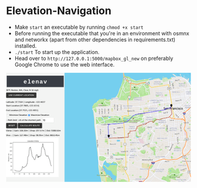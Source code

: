 # Elevation-Navigation

- Make `start` an executable by running `chmod +x start`
- Before running the executable that you're in an environment with osmnx and networkx (apart from other dependencies in requirements.txt) installed. 
- ```./start``` To start up the application. 
- Head over to `http://127.0.0.1:5000/mapbox_gl_new` on preferably Google Chrome to use the web interface. 

![alt text](home.png)
